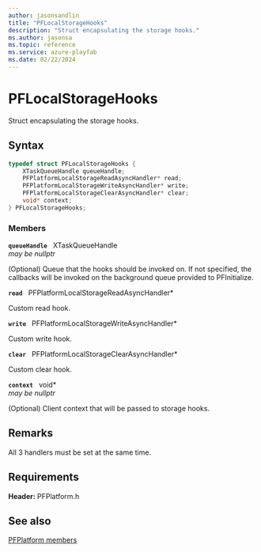```yaml
---
author: jasonsandlin
title: "PFLocalStorageHooks"
description: "Struct encapsulating the storage hooks."
ms.author: jasonsa
ms.topic: reference
ms.service: azure-playfab
ms.date: 02/22/2024
---
```


# PFLocalStorageHooks  

Struct encapsulating the storage hooks.  

## Syntax  
  
```cpp
typedef struct PFLocalStorageHooks {  
    XTaskQueueHandle queueHandle;  
    PFPlatformLocalStorageReadAsyncHandler* read;  
    PFPlatformLocalStorageWriteAsyncHandler* write;  
    PFPlatformLocalStorageClearAsyncHandler* clear;  
    void* context;  
} PFLocalStorageHooks;  
```
  
### Members  
  
**`queueHandle`** &nbsp; XTaskQueueHandle  
*may be nullptr*  
  
(Optional) Queue that the hooks should be invoked on. If not specified, the callbacks will be invoked on the background queue provided to PFInitialize.
  
**`read`** &nbsp; PFPlatformLocalStorageReadAsyncHandler*  
  
Custom read hook.
  
**`write`** &nbsp; PFPlatformLocalStorageWriteAsyncHandler*  
  
Custom write hook.
  
**`clear`** &nbsp; PFPlatformLocalStorageClearAsyncHandler*  
  
Custom clear hook.
  
**`context`** &nbsp; void*  
*may be nullptr*  
  
(Optional) Client context that will be passed to storage hooks.
  
## Remarks  
  
All 3 handlers must be set at the same time.
  
## Requirements  
  
**Header:** PFPlatform.h
  
## See also  
[PFPlatform members](../pfplatform_members.md)  

  
  

